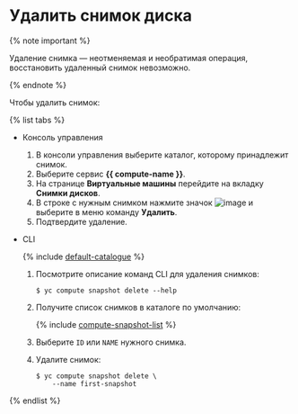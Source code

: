 # Удалить снимок диска

{% note important %}

Удаление снимка — неотменяемая и необратимая операция, восстановить удаленный снимок невозможно.

{% endnote %}

Чтобы удалить снимок:

{% list tabs %}

- Консоль управления
  
  1. В консоли управления выберите каталог, которому принадлежит снимок.
  1. Выберите сервис **{{ compute-name }}**.
  1. На странице **Виртуальные машины** перейдите на вкладку **Снимки дисков**.
  1. В строке с нужным снимком нажмите значок ![image](../../../_assets/dots.svg) и выберите в меню команду **Удалить**.
  1. Подтвердите удаление.
  
- CLI
  
  {% include [default-catalogue](../../../_includes/default-catalogue.md) %}
  
  1. Посмотрите описание команд CLI для удаления снимков:
  
      ```
      $ yc compute snapshot delete --help
      ```
  
  1. Получите список снимков в каталоге по умолчанию:
  
      {% include [compute-snapshot-list](../../_includes_service/compute-snapshot-list.md) %}
  
  1. Выберите `ID` или `NAME` нужного снимка.
  1. Удалите снимок:
  
      ```
      $ yc compute snapshot delete \
          --name first-snapshot
      ```
  
{% endlist %}
